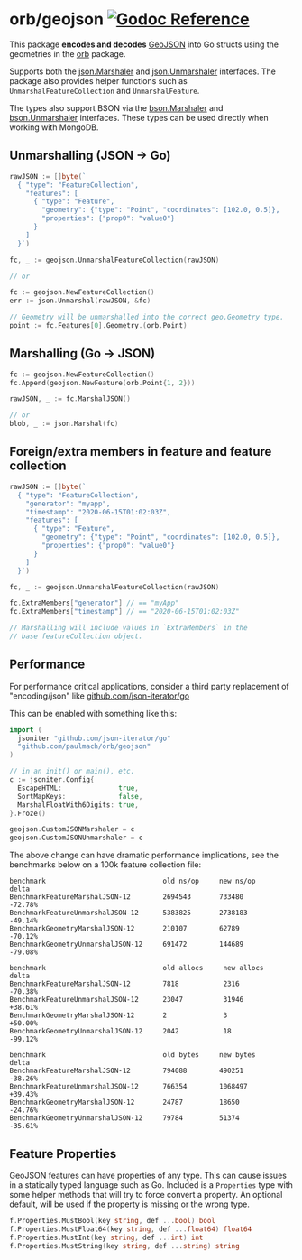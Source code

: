 # orb/geojson [![Godoc Reference](https://pkg.go.dev/badge/github.com/paulmach/orb)](https://pkg.go.dev/github.com/paulmach/orb/geojson)

This package **encodes and decodes** [GeoJSON](http://geojson.org/) into Go structs
using the geometries in the [orb](https://github.com/paulmach/orb) package.

Supports both the [json.Marshaler](https://pkg.go.dev/encoding/json#Marshaler) and
[json.Unmarshaler](https://pkg.go.dev/encoding/json#Unmarshaler) interfaces.
The package also provides helper functions such as `UnmarshalFeatureCollection` and `UnmarshalFeature`.

The types also support BSON via the [bson.Marshaler](https://pkg.go.dev/go.mongodb.org/mongo-driver/bson#Marshaler) and
[bson.Unmarshaler](https://pkg.go.dev/go.mongodb.org/mongo-driver/bson#Unmarshaler) interfaces.
These types can be used directly when working with MongoDB.

## Unmarshalling (JSON -> Go)

```go
rawJSON := []byte(`
  { "type": "FeatureCollection",
    "features": [
      { "type": "Feature",
        "geometry": {"type": "Point", "coordinates": [102.0, 0.5]},
        "properties": {"prop0": "value0"}
      }
    ]
  }`)

fc, _ := geojson.UnmarshalFeatureCollection(rawJSON)

// or

fc := geojson.NewFeatureCollection()
err := json.Unmarshal(rawJSON, &fc)

// Geometry will be unmarshalled into the correct geo.Geometry type.
point := fc.Features[0].Geometry.(orb.Point)
```

## Marshalling (Go -> JSON)

```go
fc := geojson.NewFeatureCollection()
fc.Append(geojson.NewFeature(orb.Point{1, 2}))

rawJSON, _ := fc.MarshalJSON()

// or
blob, _ := json.Marshal(fc)
```

## Foreign/extra members in feature and feature collection

```go
rawJSON := []byte(`
  { "type": "FeatureCollection",
    "generator": "myapp",
    "timestamp": "2020-06-15T01:02:03Z",
    "features": [
      { "type": "Feature",
        "geometry": {"type": "Point", "coordinates": [102.0, 0.5]},
        "properties": {"prop0": "value0"}
      }
    ]
  }`)

fc, _ := geojson.UnmarshalFeatureCollection(rawJSON)

fc.ExtraMembers["generator"] // == "myApp"
fc.ExtraMembers["timestamp"] // == "2020-06-15T01:02:03Z"

// Marshalling will include values in `ExtraMembers` in the
// base featureCollection object.
```

## Performance

For performance critical applications, consider a
third party replacement of "encoding/json" like [github.com/json-iterator/go](https://github.com/json-iterator/go)

This can be enabled with something like this:

```go
import (
  jsoniter "github.com/json-iterator/go"
  "github.com/paulmach/orb/geojson"
)

// in an init() or main(), etc.
c := jsoniter.Config{
  EscapeHTML:              true,
  SortMapKeys:             false,
  MarshalFloatWith6Digits: true,
}.Froze()

geojson.CustomJSONMarshaler = c
geojson.CustomJSONUnmarshaler = c
```

The above change can have dramatic performance implications, see the benchmarks below
on a 100k feature collection file:

```
benchmark                             old ns/op     new ns/op     delta
BenchmarkFeatureMarshalJSON-12        2694543       733480        -72.78%
BenchmarkFeatureUnmarshalJSON-12      5383825       2738183       -49.14%
BenchmarkGeometryMarshalJSON-12       210107        62789         -70.12%
BenchmarkGeometryUnmarshalJSON-12     691472        144689        -79.08%

benchmark                             old allocs     new allocs     delta
BenchmarkFeatureMarshalJSON-12        7818           2316           -70.38%
BenchmarkFeatureUnmarshalJSON-12      23047          31946          +38.61%
BenchmarkGeometryMarshalJSON-12       2              3              +50.00%
BenchmarkGeometryUnmarshalJSON-12     2042           18             -99.12%

benchmark                             old bytes     new bytes     delta
BenchmarkFeatureMarshalJSON-12        794088        490251        -38.26%
BenchmarkFeatureUnmarshalJSON-12      766354        1068497       +39.43%
BenchmarkGeometryMarshalJSON-12       24787         18650         -24.76%
BenchmarkGeometryUnmarshalJSON-12     79784         51374         -35.61%
```

## Feature Properties

GeoJSON features can have properties of any type. This can cause issues in a statically typed
language such as Go. Included is a `Properties` type with some helper methods that will try to
force convert a property. An optional default, will be used if the property is missing or the wrong
type.

```go
f.Properties.MustBool(key string, def ...bool) bool
f.Properties.MustFloat64(key string, def ...float64) float64
f.Properties.MustInt(key string, def ...int) int
f.Properties.MustString(key string, def ...string) string
```
